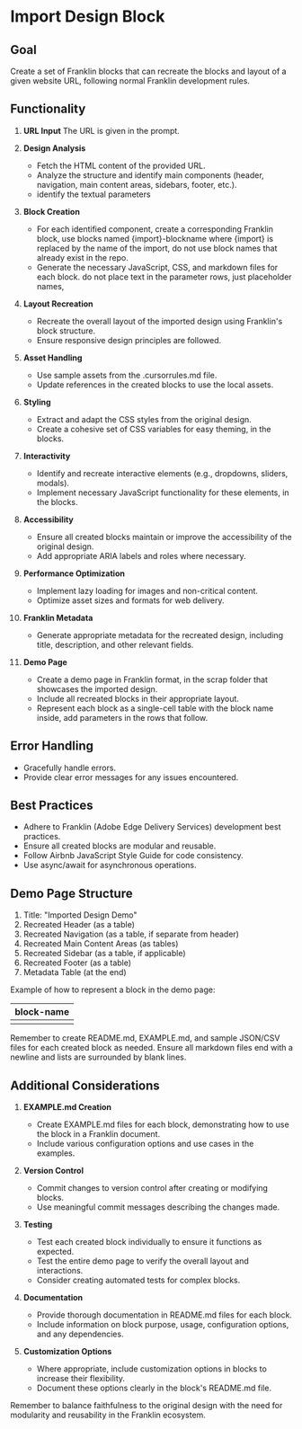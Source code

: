 # Import Design Block

## Goal

Create a set of Franklin blocks that can recreate the blocks and layout of a given website URL, following normal Franklin development rules.

## Functionality

1. **URL Input**
   The URL is given in the prompt.

2. **Design Analysis**
   * Fetch the HTML content of the provided URL.
   * Analyze the structure and identify main components (header, navigation, main content areas, sidebars, footer, etc.).
   * identify the textual parameters

3. **Block Creation**
   * For each identified component, create a corresponding Franklin block, use blocks named {import}-blockname where {import} is replaced by the name of the import, do not use block names that already exist in the repo.
   * Generate the necessary JavaScript, CSS, and markdown files for each block. do not place text in the parameter rows, just placeholder names, 

4. **Layout Recreation**
   * Recreate the overall layout of the imported design using Franklin's block structure.
   * Ensure responsive design principles are followed.

5. **Asset Handling**
   * Use sample assets from the .cursorrules.md file.
   * Update references in the created blocks to use the local assets.

6. **Styling**
   * Extract and adapt the CSS styles from the original design.
   * Create a cohesive set of CSS variables for easy theming, in the blocks.

7. **Interactivity**
   * Identify and recreate interactive elements (e.g., dropdowns, sliders, modals).
   * Implement necessary JavaScript functionality for these elements, in the blocks.

8. **Accessibility**
   * Ensure all created blocks maintain or improve the accessibility of the original design.
   * Add appropriate ARIA labels and roles where necessary.

9. **Performance Optimization**
   * Implement lazy loading for images and non-critical content.
   * Optimize asset sizes and formats for web delivery.

10. **Franklin Metadata**
    * Generate appropriate metadata for the recreated design, including title, description, and other relevant fields.

11. **Demo Page**
    * Create a demo page in Franklin format, in the scrap folder that showcases the imported design.
    * Include all recreated blocks in their appropriate layout.
    * Represent each block as a single-cell table with the block name inside, add parameters in the rows that follow.

## Error Handling

* Gracefully handle errors.
* Provide clear error messages for any issues encountered.

## Best Practices

* Adhere to Franklin (Adobe Edge Delivery Services) development best practices.
* Ensure all created blocks are modular and reusable.
* Follow Airbnb JavaScript Style Guide for code consistency.
* Use async/await for asynchronous operations.

## Demo Page Structure

1. Title: "Imported Design Demo"
2. Recreated Header (as a table)
3. Recreated Navigation (as a table, if separate from header)
4. Recreated Main Content Areas (as tables)
5. Recreated Sidebar (as a table, if applicable)
6. Recreated Footer (as a table)
7. Metadata Table (at the end)

Example of how to represent a block in the demo page:

| block-name |
| :---- |
| |

Remember to create README.md, EXAMPLE.md, and sample JSON/CSV files for each created block as needed. Ensure all markdown files end with a newline and lists are surrounded by blank lines.

## Additional Considerations

1. **EXAMPLE.md Creation**
    * Create EXAMPLE.md files for each block, demonstrating how to use the block in a Franklin document.
    * Include various configuration options and use cases in the examples.

2. **Version Control**
    * Commit changes to version control after creating or modifying blocks.
    * Use meaningful commit messages describing the changes made.

3. **Testing**
    * Test each created block individually to ensure it functions as expected.
    * Test the entire demo page to verify the overall layout and interactions.
    * Consider creating automated tests for complex blocks.

4. **Documentation**
    * Provide thorough documentation in README.md files for each block.
    * Include information on block purpose, usage, configuration options, and any dependencies.

5. **Customization Options**
    * Where appropriate, include customization options in blocks to increase their flexibility.
    * Document these options clearly in the block's README.md file.

Remember to balance faithfulness to the original design with the need for modularity and reusability in the Franklin ecosystem.
